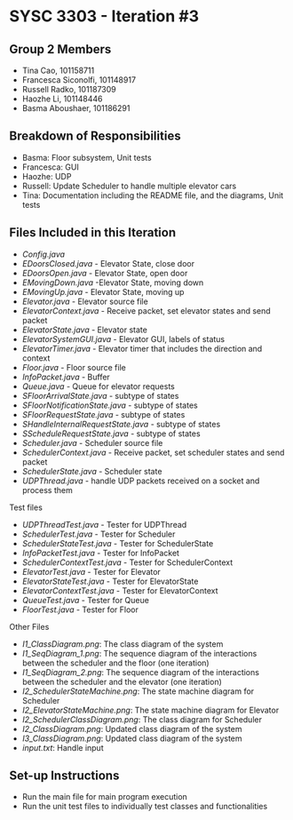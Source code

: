 # SYSC 3303 - Iteration #3

## Group 2 Members

- Tina Cao, 101158711
- Francesca Siconolfi, 101148917
- Russell Radko, 101187309
- Haozhe Li, 101148446
- Basma Aboushaer, 101186291


## Breakdown of Responsibilities 

- Basma: Floor subsystem, Unit tests
- Francesca: GUI
- Haozhe: UDP
- Russell: Update Scheduler to handle multiple elevator cars
- Tina: Documentation including the README file, and the diagrams, Unit tests



## Files Included in this Iteration


- *Config.java*
- *EDoorsClosed.java* - Elevator State, close door
- *EDoorsOpen.java* - Elevator State, open door
- *EMovingDown.java* -Elevator State, moving down
- *EMovingUp.java* - Elevator State, moving up
- *Elevator.java* - Elevator source file
- *ElevatorContext.java* - Receive packet, set elevator states and send packet
- *ElevatorState.java* - Elevator state
- *ElevatorSystemGUI.java* - Elevator GUI, labels of status
- *ElevatorTimer.java* - Elevator timer that includes the direction and context
- *Floor.java* - Floor source file
- *InfoPacket.java* - Buffer
- *Queue.java* - Queue for elevator requests
- *SFloorArrivalState.java* - subtype of states
- *SFloorNotificationState.java* - subtype of states
- *SFloorRequestState.java* - subtype of states
- *SHandleInternalRequestState.java* - subtype of states
- *SScheduleRequestState.java* - subtype of states
- *Scheduler.java* - Scheduler source file
- *SchedulerContext.java* - Receive packet, set scheduler states and send packet
- *SchedulerState.java* - Scheduler state
- *UDPThread.java* - handle UDP packets received on a socket and process them

Test files
- *UDPThreadTest.java* - Tester for UDPThread
- *SchedulerTest.java* - Tester for Scheduler
- *SchedulerStateTest.java* - Tester for SchedulerState
- *InfoPacketTest.java* - Tester for InfoPacket
- *SchedulerContextTest.java* - Tester for SchedulerContext
- *ElevatorTest.java* - Tester for Elevator
- *ElevatorStateTest.java* - Tester for ElevatorState
- *ElevatorContextTest.java* - Tester for ElevatorContext
- *QueueTest.java* - Tester for Queue
- *FloorTest.java* - Tester for Floor

Other Files
- *I1_ClassDiagram.png*: The class diagram of the system
- *I1_SeqDiagram_1.png*: The sequence diagram of the interactions between the scheduler and the floor (one iteration)
- *I1_SeqDiagram_2.png*: The sequence diagram of the interactions between the scheduler and the elevator (one iteration)
- *I2_SchedulerStateMachine.png*: The state machine diagram for Scheduler
- *I2_ElevatorStateMachine.png*: The state machine diagram for Elevator
- *I2_SchedulerClassDiagram.png*: The class diagram for Scheduler
- *I2_ClassDiagram.png*: Updated class diagram of the system
- *I3_ClassDiagram.png*: Updated class diagram of the system
- *input.txt*: Handle input
 

## Set-up Instructions
- Run the main file for main program execution
- Run the unit test files to individually test classes and functionalities

